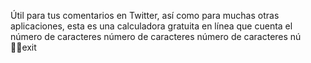 Útil para tus comentarios en Twitter, así como para muchas otras aplicaciones, esta es una calculadora gratuita en línea que cuenta el número de caracteres número de caracteres número de caracteres nú
exit
